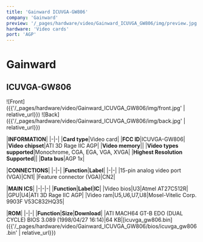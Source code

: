 ```yaml
---
title: 'Gainward ICUVGA-GW806'
company: 'Gainward'
preview: '/_pages/hardware/video/Gainward_ICUVGA_GW806/img/preview.jpg'
hardware: 'Video cards'
port: 'AGP'
---
```

# Gainward
## ICUVGA-GW806

![Front]({{'/_pages/hardware/video/Gainward_ICUVGA_GW806/img/front.jpg' | relative_url}})
![Back]({{'/_pages/hardware/video/Gainward_ICUVGA_GW806/img/back.jpg' | relative_url}})

|**INFORMATION**|
|-|-|
|**Card type**|Video card|
|**FCC ID**|ICUVGA-GW806|
|**Video chipset**|ATI 3D Rage IIC AGP|
|**Video memory**||
|**Video types supported**|Monochrome, CGA, EGA, VGA, XVGA|
|**Highest Resolution Supported**||
|**Data bus**|AGP 1x|

|**CONNECTIONS**|
|-|-|
|**Function**|**Label**|
|-|-|
|15-pin analog video port (VGA)|CN1|
|Feature connector (VGA)|CN2|

|**MAIN ICS**|
|-|-|-|
|**Function**|**Label**|**IC**|
|Video bios|U3|Atmel AT27C512R|
|GPU|U4|ATI 3D Rage IIC AGP|
|Video ram|U5,U6,U7,U8|Mosel-Vitelic Corp. 9903F V53C832HQ35|

|**ROM**|
|-|-|
|**Function**|**Size**|**Download**|
|ATI MACH64 GT-B EDO (DUAL CYCLE) BIOS 3.089 (1998/04/27 16:14)|64&nbsp;KB|[icuvga_gw806.bin]({{'/_pages/hardware/video/Gainward_ICUVGA_GW806/bios/icuvga_gw806.bin' | relative_url}})